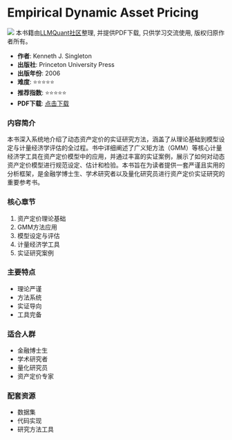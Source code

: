 # Empirical Dynamic Asset Pricing

![](https://fastly.jsdelivr.net/gh/bucketio/img3@main/2024/09/04/1725464231869-e0b2f727-2a0f-4270-bf6c-31ddc350426a.gif)
本书籍由[LLMQuant社区](https://llmquant.com/)整理, 并提供PDF下载, 只供学习交流使用, 版权归原作者所有。

- **作者**: Kenneth J. Singleton
- **出版社**: Princeton University Press
- **出版年份**: 2006
- **难度**: ⭐⭐⭐⭐⭐
- **推荐指数**: ⭐⭐⭐⭐⭐
- **PDF下载**: [点击下载](https://asset.quant-wiki.com/pdf/Empirical%20Dynamic%20Asset%20Pricing_%20Model%20Specification%20and%20Econometric%20Assessment%20%282006%29.pdf)

### 内容简介

本书深入系统地介绍了动态资产定价的实证研究方法，涵盖了从理论基础到模型设定与计量经济学评估的全过程。书中详细阐述了广义矩方法（GMM）等核心计量经济学工具在资产定价模型中的应用，并通过丰富的实证案例，展示了如何对动态资产定价模型进行规范设定、估计和检验。本书旨在为读者提供一套严谨且实用的分析框架，是金融学博士生、学术研究者以及量化研究员进行资产定价实证研究的重要参考书。

### 核心章节

1. 资产定价理论基础
2. GMM方法应用
3. 模型设定与评估
4. 计量经济学工具
5. 实证研究案例

### 主要特点

- 理论严谨
- 方法系统
- 实证导向
- 工具完备

### 适合人群

- 金融博士生
- 学术研究者
- 量化研究员
- 资产定价专家

### 配套资源

- 数据集
- 代码实现
- 研究方法工具